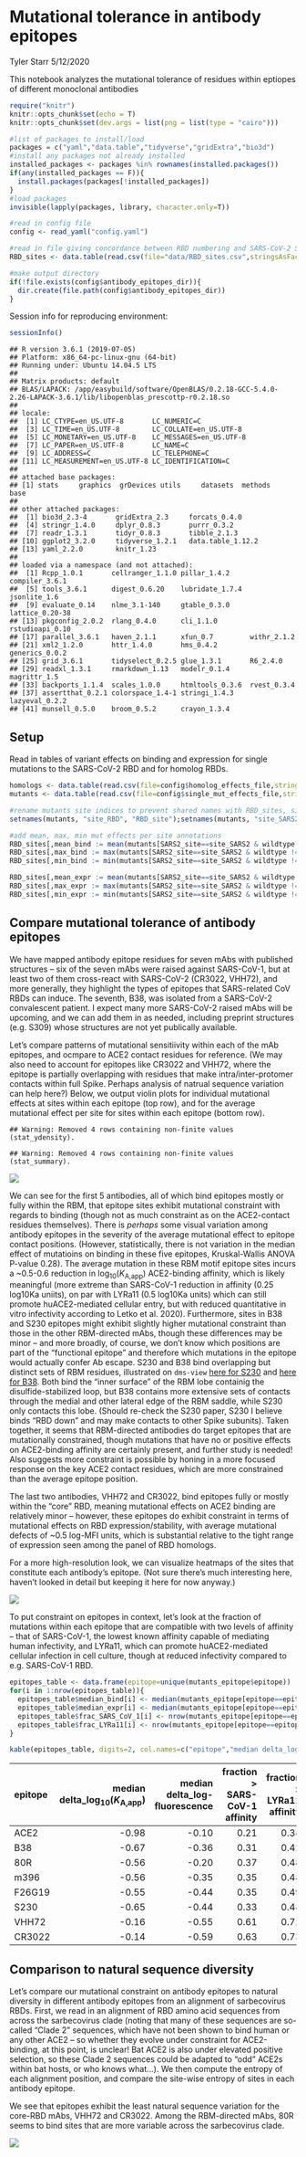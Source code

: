 Mutational tolerance in antibody epitopes
================
Tyler Starr
5/12/2020

This notebook analyzes the mutational tolerance of residues within
eptiopes of different monoclonal antibodies

``` r
require("knitr")
knitr::opts_chunk$set(echo = T)
knitr::opts_chunk$set(dev.args = list(png = list(type = "cairo")))

#list of packages to install/load
packages = c("yaml","data.table","tidyverse","gridExtra","bio3d")
#install any packages not already installed
installed_packages <- packages %in% rownames(installed.packages())
if(any(installed_packages == F)){
  install.packages(packages[!installed_packages])
}
#load packages
invisible(lapply(packages, library, character.only=T))

#read in config file
config <- read_yaml("config.yaml")

#read in file giving concordance between RBD numbering and SARS-CoV-2 Spike numbering
RBD_sites <- data.table(read.csv(file="data/RBD_sites.csv",stringsAsFactors=F))

#make output directory
if(!file.exists(config$antibody_epitopes_dir)){
  dir.create(file.path(config$antibody_epitopes_dir))
}
```

Session info for reproducing environment:

``` r
sessionInfo()
```

    ## R version 3.6.1 (2019-07-05)
    ## Platform: x86_64-pc-linux-gnu (64-bit)
    ## Running under: Ubuntu 14.04.5 LTS
    ## 
    ## Matrix products: default
    ## BLAS/LAPACK: /app/easybuild/software/OpenBLAS/0.2.18-GCC-5.4.0-2.26-LAPACK-3.6.1/lib/libopenblas_prescottp-r0.2.18.so
    ## 
    ## locale:
    ##  [1] LC_CTYPE=en_US.UTF-8       LC_NUMERIC=C              
    ##  [3] LC_TIME=en_US.UTF-8        LC_COLLATE=en_US.UTF-8    
    ##  [5] LC_MONETARY=en_US.UTF-8    LC_MESSAGES=en_US.UTF-8   
    ##  [7] LC_PAPER=en_US.UTF-8       LC_NAME=C                 
    ##  [9] LC_ADDRESS=C               LC_TELEPHONE=C            
    ## [11] LC_MEASUREMENT=en_US.UTF-8 LC_IDENTIFICATION=C       
    ## 
    ## attached base packages:
    ## [1] stats     graphics  grDevices utils     datasets  methods   base     
    ## 
    ## other attached packages:
    ##  [1] bio3d_2.3-4       gridExtra_2.3     forcats_0.4.0    
    ##  [4] stringr_1.4.0     dplyr_0.8.3       purrr_0.3.2      
    ##  [7] readr_1.3.1       tidyr_0.8.3       tibble_2.1.3     
    ## [10] ggplot2_3.2.0     tidyverse_1.2.1   data.table_1.12.2
    ## [13] yaml_2.2.0        knitr_1.23       
    ## 
    ## loaded via a namespace (and not attached):
    ##  [1] Rcpp_1.0.1       cellranger_1.1.0 pillar_1.4.2     compiler_3.6.1  
    ##  [5] tools_3.6.1      digest_0.6.20    lubridate_1.7.4  jsonlite_1.6    
    ##  [9] evaluate_0.14    nlme_3.1-140     gtable_0.3.0     lattice_0.20-38 
    ## [13] pkgconfig_2.0.2  rlang_0.4.0      cli_1.1.0        rstudioapi_0.10 
    ## [17] parallel_3.6.1   haven_2.1.1      xfun_0.7         withr_2.1.2     
    ## [21] xml2_1.2.0       httr_1.4.0       hms_0.4.2        generics_0.0.2  
    ## [25] grid_3.6.1       tidyselect_0.2.5 glue_1.3.1       R6_2.4.0        
    ## [29] readxl_1.3.1     rmarkdown_1.13   modelr_0.1.4     magrittr_1.5    
    ## [33] backports_1.1.4  scales_1.0.0     htmltools_0.3.6  rvest_0.3.4     
    ## [37] assertthat_0.2.1 colorspace_1.4-1 stringi_1.4.3    lazyeval_0.2.2  
    ## [41] munsell_0.5.0    broom_0.5.2      crayon_1.3.4

## Setup

Read in tables of variant effects on binding and expression for single
mutations to the SARS-CoV-2 RBD and for homolog RBDs.

``` r
homologs <- data.table(read.csv(file=config$homolog_effects_file,stringsAsFactors = F))
mutants <- data.table(read.csv(file=config$single_mut_effects_file,stringsAsFactors = F))

#rename mutants site indices to prevent shared names with RBD_sites, simplifying some downstream calculations that cross-index these tables
setnames(mutants, "site_RBD", "RBD_site");setnames(mutants, "site_SARS2", "SARS2_site")

#add mean, max, min mut effects per site annotations
RBD_sites[,mean_bind := mean(mutants[SARS2_site==site_SARS2 & wildtype != mutant & mutant != "*",bind_avg],na.rm=T),by=site_SARS2]
RBD_sites[,max_bind := max(mutants[SARS2_site==site_SARS2 & wildtype != mutant & mutant != "*",bind_avg],na.rm=T),by=site_SARS2]
RBD_sites[,min_bind := min(mutants[SARS2_site==site_SARS2 & wildtype != mutant & mutant != "*",bind_avg],na.rm=T),by=site_SARS2]

RBD_sites[,mean_expr := mean(mutants[SARS2_site==site_SARS2 & wildtype != mutant & mutant != "*",expr_avg],na.rm=T),by=site_SARS2]
RBD_sites[,max_expr := max(mutants[SARS2_site==site_SARS2 & wildtype != mutant & mutant != "*",expr_avg],na.rm=T),by=site_SARS2]
RBD_sites[,min_expr := min(mutants[SARS2_site==site_SARS2 & wildtype != mutant & mutant != "*",expr_avg],na.rm=T),by=site_SARS2]
```

## Compare mutational tolerance of antibody epitopes

We have mapped antibody epitope residues for seven mAbs with published
structures – six of the seven mAbs were raised against SARS-CoV-1, but
at least two of them cross-react with SARS-CoV-2 (CR3022, VHH72), and
more generally, they highlight the types of epitopes that SARS-related
CoV RBDs can induce. The seventh, B38, was isolated from a SARS-CoV-2
convalescent patient. I expect many more SARS-CoV-2 raised mAbs will be
upcoming, and we can add them in as needed, including preprint
structures (e.g. S309) whose structures are not yet publically
available.

Let’s compare patterns of mutational sensitiivity within each of the mAb
epitopes, and ocmpare to ACE2 contact residues for reference. (We may
also need to account for epitopes like CR3022 and VHH72, where the
epitope is partially overlapping with residues that make
intra/inter-protomer contacts within full Spike. Perhaps analysis of
natrual sequence variation can help here?) Below, we output violin plots
for individual mutational effects at sites within each epitope (top
row), and for the average mutational effect per site for sites within
each epitope (bottom row).

    ## Warning: Removed 4 rows containing non-finite values (stat_ydensity).

    ## Warning: Removed 4 rows containing non-finite values (stat_summary).

<img src="antibody_epitopes_files/figure-gfm/violin_plot_epitope_mut_effects-1.png" style="display: block; margin: auto;" />

We can see for the first 5 antibodies, all of which bind epitopes mostly
or fully within the RBM, that epitope sites exhibit mutational
constraint with regards to binding (though not as much constraint as on
the ACE2-contact residues themselves). There is *perhaps* some visual
variation among antibody epitopes in the severity of the average
mutational effect to epitope contact positions. (However, statistically,
there is not variation in the median effect of mutatioins on binding in
these five epitopes, Kruskal-Wallis ANOVA P-value 0.28). The average
mutation in these RBM motif epitope sites incurs a \~0.5-0.6 reduction
in log<sub>10</sub>(*K*<sub>A,app</sub>) ACE2-binding affinity, which is
likely meaningful (more extreme than SARS-CoV-1 reduction in affinity
(0.25 log10Ka uniits), on par with LYRa11 (0.5 log10Ka units) which can
still promote huACE2-mediated cellular entry, but with reduced
quantitative in vitro infectivity according to Letko et al. 2020).
Furthermore, sites in B38 and S230 epitopes might exhibit slightly
higher mutational constraint than those in the other RBM-directed mAbs,
though these differences may be minor – and more broadly, of course, we
don’t know which positions are part of the “functional epitope” and
therefore which mutations in the epitope would actually confer Ab
escape. S230 and B38 bind overlapping but distinct sets of RBM residues,
illustrated on `dms-view` [here for
S230](https://dms-view.github.io/?pdb-url=https%3A%2F%2Fraw.githubusercontent.com%2Fdms-view%2FSARS-CoV-2%2Fmaster%2Fdata%2FSpike%2FBloomLab2020%2F6m0j.pdb&markdown-url=https%3A%2F%2Fraw.githubusercontent.com%2Fdms-view%2FSARS-CoV-2%2Fmaster%2Fdata%2FSpike%2FBloomLab2020%2FBloomLab_rbd.md&data-url=https%3A%2F%2Fraw.githubusercontent.com%2Fdms-view%2FSARS-CoV-2%2Fmaster%2Fdata%2FSpike%2FBloomLab2020%2Fresults%2FBloomLab2020_rbd.csv&condition=natural+frequencies&site_metric=site_entropy&mutation_metric=mut_frequency&selected_sites=415%2C416%2C417%2C420%2C421%2C454%2C455%2C456%2C457%2C458%2C459%2C460%2C473%2C474%2C475%2C476%2C477%2C485%2C486%2C487%2C488%2C489)
and [here for
B38](https://dms-view.github.io/?pdb-url=https%3A%2F%2Fraw.githubusercontent.com%2Fdms-view%2FSARS-CoV-2%2Fmaster%2Fdata%2FSpike%2FBloomLab2020%2F6m0j.pdb&markdown-url=https%3A%2F%2Fraw.githubusercontent.com%2Fdms-view%2FSARS-CoV-2%2Fmaster%2Fdata%2FSpike%2FBloomLab2020%2FBloomLab_rbd.md&data-url=https%3A%2F%2Fraw.githubusercontent.com%2Fdms-view%2FSARS-CoV-2%2Fmaster%2Fdata%2FSpike%2FBloomLab2020%2Fresults%2FBloomLab2020_rbd.csv&condition=natural+frequencies&site_metric=site_entropy&mutation_metric=mut_frequency&selected_sites=403%2C405%2C406%2C409%2C415%2C416%2C417%2C420%2C421%2C453%2C455%2C456%2C457%2C458%2C459%2C460%2C473%2C474%2C475%2C476%2C484%2C486%2C487%2C489%2C490%2C492%2C493%2C495%2C496%2C498%2C500%2C501%2C502%2C505).
Both bind the “inner surface” of the RBM lobe containig the
disulfide-stabilized loop, but B38 contains more extensive sets of
contacts through the medial and other lateral edge of the RBM saddle,
while S230 only contacts this lobe. (Should re-check the S230 paper,
S230 I believe binds “RBD down” and may make contacts to other Spike
subunits). Taken together, it seems that RBM-directed antibodies do
target epitopes that are mutationally constrained, though mutations that
have no or positive effects on ACE2-binding affinity are certainly
present, and further study is needed\! Also suggests more constraint is
possible by honing in a more focused response on the key ACE2 contact
residues, which are more constrained than the average epitope position.

The last two antibodies, VHH72 and CR3022, bind epitopes fully or mostly
within the “core” RBD, meaning mutational effects on ACE2 binding are
relatively minor – however, these epitopes do exhibit constraint in
terms of mutational effects on RBD expression/stability, with average
mutational defects of \~0.5 log-MFI units, which is substantial relative
to the tight range of expression seen among the panel of RBD homologs.

For a more high-resolution look, we can visualize heatmaps of the sites
that constitute each antibody’s epitope. (Not sure there’s much
interesting here, haven’t looked in detail but keeping it here for now
anyway.)

<img src="antibody_epitopes_files/figure-gfm/heatmaps_epitope_mut_effects-1.png" style="display: block; margin: auto;" />

To put constraint on epitopes in context, let’s look at the fraction of
mutations within each epitope that are compatible with two levels of
affinity – that of SARS-CoV-1, the lowest known affinity capable of
mediating human infectivity, and LYRa11, which can promote
huACE2-mediated cellular infection in cell culture, though at reduced
infectivity compared to e.g. SARS-CoV-1 RBD.

``` r
epitopes_table <- data.frame(epitope=unique(mutants_epitope$epitope))
for(i in 1:nrow(epitopes_table)){
  epitopes_table$median_bind[i] <- median(mutants_epitope[epitope==epitopes_table$epitope[i] & mutant!=wildtype & mutant!="*",bind_avg],na.rm=T)
  epitopes_table$median_expr[i] <- median(mutants_epitope[epitope==epitopes_table$epitope[i] & mutant!=wildtype & mutant!="*",expr_avg],na.rm=T)
  epitopes_table$frac_SARS_CoV_1[i] <- nrow(mutants_epitope[epitope==epitopes_table$epitope[i] & mutant!=wildtype & mutant!="*" & bind_avg > homologs[homolog=="SARS-CoV-1",bind_avg],])/nrow(mutants_epitope[epitope==epitopes_table$epitope[i] & mutant!=wildtype & mutant!="*",])
  epitopes_table$frac_LYRa11[i] <- nrow(mutants_epitope[epitope==epitopes_table$epitope[i] & mutant!=wildtype & mutant!="*" & bind_avg > homologs[homolog=="LYRa11",bind_avg],])/nrow(mutants_epitope[epitope==epitopes_table$epitope[i] & mutant!=wildtype & mutant!="*",])
}

kable(epitopes_table, digits=2, col.names=c("epitope","median delta_log<sub>10</sub>(*K*<sub>A,app</sub>)","median delta_log-fluorescence","fraction > SARS-CoV-1 affinity","fraction > LYRa11 affinity"))
```

| epitope | median delta\_log<sub>10</sub>(*K*<sub>A,app</sub>) | median delta\_log-fluorescence | fraction \> SARS-CoV-1 affinity | fraction \> LYRa11 affinity |
| :------ | --------------------------------------------------: | -----------------------------: | ------------------------------: | --------------------------: |
| ACE2    |                                              \-0.98 |                         \-0.10 |                            0.21 |                        0.34 |
| B38     |                                              \-0.67 |                         \-0.36 |                            0.31 |                        0.42 |
| 80R     |                                              \-0.56 |                         \-0.20 |                            0.37 |                        0.48 |
| m396    |                                              \-0.56 |                         \-0.35 |                            0.35 |                        0.48 |
| F26G19  |                                              \-0.55 |                         \-0.44 |                            0.35 |                        0.49 |
| S230    |                                              \-0.65 |                         \-0.44 |                            0.33 |                        0.44 |
| VHH72   |                                              \-0.16 |                         \-0.55 |                            0.61 |                        0.72 |
| CR3022  |                                              \-0.14 |                         \-0.59 |                            0.63 |                        0.73 |

## Comparison to natural sequence diversity

Let’s compare our mutational constraint on antibody epitopes to natural
diversity in different antibody epitopes from an alignment of
sarbecovirus RBDs. First, we read in an alignment of RBD amino acid
sequences from across the sarbecovirus clade (noting that many of these
sequences are so-called “Clade 2” sequences, which have not been shown
to bind human or any other ACE2 – so whether they evolve under
constraint for ACE2-binding, at this point, is unclear\! Bat ACE2 is
also under elevated positive selection, so these Clade 2 sequences could
be adapted to “odd” ACE2s within bat hosts, or who knows what…). We then
compute the entropy of each alignment position, and compare the
site-wise entropy of sites in each antibody epitope.

We see that epitopes exhibit the least natural sequence variation for
the core-RBD mAbs, VHH72 and CR3022. Among the RBM-directed mAbs, 80R
seems to bind sites that are more variable across the sarbecovirus
clade.

<img src="antibody_epitopes_files/figure-gfm/natural_diversity_epitopes-1.png" style="display: block; margin: auto;" />
